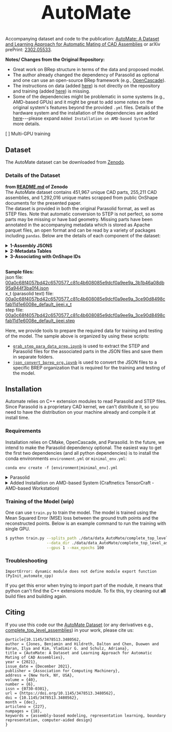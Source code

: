 <div align="center" style="font-size: 22pt;"> 
<h1 style="text-align: center;">AutoMate</h1>
</div>

Accompanying dataset and code to the publication: [AutoMate: A Dataset and Learning Approach for Automatic Mating of CAD Assemblies](https://dl.acm.org/doi/10.1145/3478513.3480562) or arXiv prePrint: [2302.05533](https://arxiv.org/abs/2105.12238).

__Notes/ Changes from the Original Repository:__
- Great work on BRep structure in terms of the data and proposed model.
- The author already changed the dependency of Parasolid as optional and one can use an open-source BRep framework (e.g., [OpenCascade](https://github.com/Open-Cascade-SAS/OCCT)).
- The instructions on data (added [here](#data-preparation)) is not directly on the repository and training (added [here](#training-of-the-model)) is missing. 
- Some of the dependencies might be problematic in some systems (e.g., AMD-based GPUs) and it might be great to add some notes on the original system's features beyond the provided `.yml` files. Details of the hardware system and the installation of the dependencies are added [here](#requirements)---please expand `Added Installation on AMD-based System` for more details.

[ ] Multi-GPU training

## Dataset
The AutoMate dataset can be downloaded from [Zenodo](https://zenodo.org/record/7776208#.ZDcYinbMIQ8).

### Details of the Dataset
__from [README.md](https://zenodo.org/records/7776208/files/README.md?download=1) of Zenodo__  
The AutoMate dataset contains 451,967 unique CAD parts, 255,211 CAD assemblies, and 1,292,016 unique mates scrapped from public OnShape documents for the presented paper.  
The dataset is provided in both the original Parasolid format, as well as STEP files. Note that automatic conversion to STEP is not perfect, so some parts may be missing or have bad geometry. Missing parts have been annotated in the accompanying metadata which is stored as Apache parquet files, an open format and can be read by a variety of packages including `pandas`. Below are the details of each component of the dataset:  
<details>
    <summary><strong>1-Assembly JSONS</strong></summary>
    Assembly information is stored as JSON files with the following schema:
    <pre>
    {
        'assemblyId': str, // name of assembly in assemblies.zip; read as 'assemblies/{assemblyId}.json'
        'has_all_parasolid': bool, // if all parts in the assembly are in parasolid.zip
        'has_all_step':bool, // if all parts in the assembly are in step.zip
        parts:[
            {
                'id': string, // name of part in corresponding zip file; read as either 'step/{id}.step' or 'parasolid/{id}.x_t'
                'has_parasolid': bool, // if the part is present is parasolid.zip
                'has_step': bool, // if the part is present is step.zip 
            }, ...
        ],
        'occurrences': [
            {
                'part': int, // index into parts list
                'id': string, // unique id within assembly
                'transform': list[float], // flattened (row major) 4x4 homogenous transform matrix of part within assembly
                'fixed': bool, // if occurrence is constrained to be unmoving within assembly
                'hidden': bool, // if occurrence was hidden (invisible) in assembly
                'has_parasolid': bool, // if referenced part is in parasolid.zip
                'has_step': bool // if referenced part is in step.zip
            }, ...
        ],
        'mates': [
            {
                'name': str, // name of mate -- may not be unique
                'id': str, // unique id of mate within assembly
                'mateType': str, // type of constraint mate represents, see paper for descriptions
                'occurrences': list[int], // indices into occurrence list of constrained occurrences
                'mcfs': list[list[float]], // 2, 4x4 homogeneous frame matrices for mate connecting frames (see paper for description)
                'has_parasolid': bool, // if both referenced parts are in parasolid.zip
                'has_step': bool // if both referenced parts are in step.zip
            }, ...
        ],
        'mateRelations': [
            {
                'name': str, // name of mate relation -- may not be unique
                'relationType': str, // type of mate relation
                'reverseDirection': bool, // if relation is reversed from default direction
                'relationRatio': float, // (optional) relation parameter
                'relationLength': float, // (optional) relation parameter
                'mates': list[int] // indices into mate list of constrained mates
            }, ...
        ],
        'mateGroups': [
            {
                'name': str, // name of group -- may not be unique
                'id': str, // unique id of group in assembly
                'occurrences': list[int], // list of indices into occurrence list of grouped occurrences
                'has_parasolid': bool, // if all referenced parts are in parasolid.zip
                'has_step': bool // if all referenced parts are in in step.zip
            }, ...
        ],
        'subAssemblies': [
            {
                'id': str, // unique of subassembly relative to assembly
                'assemblyId': str // 
            }, ...
        ]

    }
    </pre>
</details>

<details>
<summary><strong>2-Metadata Tables</strong></summary>
Three parquet files contain metadata about parts, assemblies, and mates. All distances (and derived units) are
measured in meters. Masses are derived from assuming a unitless density of 1.  

`assemblies.parquet` has the following columns:
 - `assemblyId`: unique assembly id, used to find file in zip 'assemblies/{assemblyId}.zip' and in subAssembly lists
 - `n_subassemblies`: number of unique subassemblies (excluding the root) flattened into this assembly. Does not count multiple instances of the same subassembly.
 - `n_parts`: Number of unique parts in the assembly
 - `n_parasolid`: Number of parts for which we have parasolid geometry
 - `n_parasolid_errors`: Number of parts for which parasolid geometry has some error (see `parts.parquet` for error details)
 - `n_step`: Number of parts for which we have step geometry
 - `n_occurrences`: Number of part occurrences in the assembly
 - `n_mates`: Number of mates in the assembly
 - `n_ps_mates`: Number of mates in the assembly for which we have parasolid geometry for both parts
 - `n_step_mates`: Number of mates in the assembly for which we have step geometry for both parts
 - `n_groups`: Number of mate groups in the assembly
 - `n_relations`: Number of mate relations in the assembly
 - `is_subassembly`: If this assembly is included in any other assembly of the dataset as a subassembly.

`mates.parquet` has the following columns:
- `mateType`: Type of constaint the mate forms 
- `mcfs`: List of flattened 4x4 mating coordinate frame matrices for mate (see paper for details)
- `has_step`: If we have step geometry for both parts in the mate
- `parts`: List of part_ids for the two parts of the mate
- `ps_has_errors`: If either of the parasolid forms of the parts has an error (see `parts.parquet` for error details)

`parts.parquet` has the following columns. Note that summary and error data is computed for the parasolid files and may not be exactly the same for step versions if they exist:
 - `part_id`: unique id of part -- used to locate part in zip files
 - `readable`: if the parasolid file was readable
 - `n_parts`: number of parts in the parasolid file. Should always be 1
 - `n_bodies`: number of topological bodies in the parasolid file, should always be 1
 - `has_corrupt_state`: if the parasolid geometry has any corrupt state
 - `has_invalid_state`: if the parasolid geometry has any invalid state
 - `has_missing_geometry`: if any topological entities in the parasolid file has no associated geometry
 - `error_checking_topology`: if an error occurred reading any of the topological entities
 - `error_finding_bounding_box`: if an error occurred asking parasolid for the part's bounding box
 - `error_finding_na_box`: if an error occrured asking parasolid for the part's non-axis-aligned bounding box
 - `error_computing_mass_properties`: if an error occurred asking parasolid for the part's mass properties
 - `n_faults`: number of faults found by the parasolid kernel when processing the part
 - `n_faces_no_geo`: number of topological faces with missing geometry
 - `n_edges_no_geo`: number of topological edges with missing geometry
 - `n_verts_no_geo`: number of topological vertices with missing geometry
 - `n_topols`: number of topological entities
 - `n_relations`: number of relationships between topological entities
 - `n_regions`: number of topological regions
 - `n_shells`: number of topological shells
 - `n_faces`: number of topological faces
 - `n_edges`: number of topological edges
 - `n_loops`: number of topological loops
 - `n_vertices`: number of topological vertices
 - `n_plane`: number of face topologies with planar geometry
 - `n_cyl`: number of face topologies with cylindrical geometry
 - `n_cone`: number of face topologies with conical geometry
 - `n_sphere`: number of face topologies with spherical geometry
 - `n_torus`: number of face topologies with toroidal geometry
 - `n_bsurf`: number of face topologies with b-spline surface geometry
 - `n_offset`: number of face topologies with offset surface geometry
 - `n_fsurf`: number of face topologies with foreign (imported) surface geometry
 - `n_swept`: number of face topologies with swept surface geometry
 - `n_spun`: number of face topologies with spun surface geometry
 - `n_blendsf`: number of face topologies with blend-surface geometry
 - `n_line`: number of edge topologies with line geometry
 - `n_circle`: number of edge topologies with circular geometry
 - `n_ellipse`: number of edge topologies with elliptical geometry
 - `n_bcurve`: number of edge topologies with b-spline geometry
 - `n_icurve`: number of edge topologies with intersection curve geometry
 - `n_fcurve`: number of edge topologies with foriegn (imported) geometry
 - `n_spcurve`: number of edge topologies with surface parameterized geometry
 - `n_trcurve`: number of edge topologies with trimmed curve geometry
 - `n_cpcurve`: number of edge topologies with cpcurve geometry
 - `bb_0`: axis-aligned bounding box min corner x
 - `bb_1`: axis-aligned bounding box min corner y
 - `bb_2`: axis-aligned bounding box min corner z
 - `bb_3`: axis-aligned bounding box max corner x
 - `bb_4`: axis-aligned bounding box max corner y
 - `bb_5`: axis-aligned bounding box max corner z
 - `nabb_axis_0`: non-axis-aligned bounding box coordinate system z-axis x-coordinate
 - `nabb_axis_1`: non-axis-aligned bounding box coordinate system z-axis y-coordinate
 - `nabb_axis_2`: non-axis-aligned bounding box coordinate system z-axis z-coordinate
 - `nabb_loc_0`: non-axis-aligned bounding box coordinate system center x-coordinate
 - `nabb_loc_1`: non-axis-aligned bounding box coordinate system center y-coordinate
 - `nabb_loc_2`: non-axis-aligned bounding box coordinate system center z-coordinate
 - `nabb_ref_0`: non-axis-aligned bounding box coordinate system x-axis x-coordinate
 - `nabb_ref_1`: non-axis-aligned bounding box coordinate system x-axis y-coordinate
 - `nabb_ref_2`: non-axis-aligned bounding box coordinate system x-axis z-coordinate
 - `nabb_box_0`: non-axis-aligned bounding box min corner x
 - `nabb_box_1`: non-axis-aligned bounding box min corner y
 - `nabb_box_2`: non-axis-aligned bounding box min corner z
 - `nabb_box_3`: non-axis-aligned bounding box max corner x
 - `nabb_box_4`: non-axis-aligned bounding box max corner y
 - `nabb_box_5`: non-axis-aligned bounding box max corner z
 - `mp_amount`: total volume
 - `mp_mass`: total mass
 - `c_of_g_0`: center of gravity x-coordinate
 - `c_of_g_1`: center of gravity y-coordinate
 - `c_of_g_2`: center of gravity z-coordinate
 - `m_of_i_0`: moment of inertia tensor components relative to center of mass (row-major)
 - `m_of_i_1`: moment of inertia tensor components relative to center of mass (row-major)
 - `m_of_i_2`: moment of inertia tensor components relative to center of mass (row-major)
 - `m_of_i_3`: moment of inertia tensor components relative to center of mass (row-major)
 - `m_of_i_4`: moment of inertia tensor components relative to center of mass (row-major)
 - `m_of_i_5`: moment of inertia tensor components relative to center of mass (row-major)
 - `m_of_i_6`: moment of inertia tensor components relative to center of mass (row-major)
 - `m_of_i_7`: moment of inertia tensor components relative to center of mass (row-major)
 - `m_of_i_8`: moment of inertia tensor components relative to center of mass (row-major)
 - `mp_periphery`: total surface area
 - `has_step`: if we have an associated step version
 - `uniqueid`: unique id used for deduplication (file should already be deduplicated)
 - `has_step_rep`: unused (leftover from deduplication)
 - `rep_part_id`: usused (leftover from deduplication)
 - `is_rep`: unused (leftover from deduplication)
 - `has_error`: if any of the error columns are true or non-zero.
</details>

<details>
<summary><strong>3-Associating with OnShape IDs</strong></summary>
All unique identifies are derived from their unique identifiers within Onshape. However, since Onshape query strings are case sensitive, contain non-path-friendly characters, and are too long for some file systems, we have canonicalized and shortened them. In general, the association is given by

 <pre>
 {documentId}_{documentMicroversion}_{elementId}_{encoded_configuration}_{[encoded_part_id if relevant]}
 </pre>

 associated files are named with this id plus the relevant file extension (.json, .x_t, or .step).

documentId, documentMicroversion, and elementId are unchanged from their onshape form except for being lower case only. The encoded configuration is the first 8 characters of the base32 encoded sha256 hash of the full configuration query string from Onshape. Because this is a destructive transform, the .json file `config_encodings.json` is provided to map back to the original, unencoded query strings. Part id is also encoded as a base32 encoding of the original Onshape part_id, but this transform is reversible. The file `file_encodings.py` contains helper functions for converting back-and-forth between Onshape identifiers and the identifiers used in the AutoMate dataset.
</details>

</br>

__Sample files:__  
json file: [00a0c68f4057bd42c6570577_c81c4b608085e9dcf0a9ee9a_3b1b46a08db95a944f3ba0f4.json](data/data_AutoMate/complete_top_level_assys_json/00a0c68f4057bd42c6570577_c81c4b608085e9dcf0a9ee9a_3b1b46a08db95a944f3ba0f4.json)  
x_t (parasolid text) file: [00a0c68f4057bd42c6570577_c81c4b608085e9dcf0a9ee9a_3ce90d8498cfab11d1e6008e_default_jjeei.x_t](data/data_AutoMate/complete_top_level_assys_parasolid/00a0c68f4057bd42c6570577_c81c4b608085e9dcf0a9ee9a_3ce90d8498cfab11d1e6008e_default_jjeei.x_t)  
step file: [00a0c68f4057bd42c6570577_c81c4b608085e9dcf0a9ee9a_3ce90d8498cfab11d1e6008e_default_jjeei.step](data/data_AutoMate/complete_top_level_assys_step/00a0c68f4057bd42c6570577_c81c4b608085e9dcf0a9ee9a_3ce90d8498cfab11d1e6008e_default_jjeei.step)  

Here, we provide tools to prepare the required data for training and testing of the model. The sample above is organized by using these scripts:
- [`grab_step_para_data_prep.ipynb`](./notebooks/grab_step_para_data_prep.ipynb) is used to extract the STEP and Parasolid files for the associated parts in the JSON files and save them in separate folders.
- [`json_convert_bprep_org.ipynb`](./notebooks/json_convert_bprep_org.ipynb) is used to convert the JSON files to a specific BREP organization that is required for the training and testing of the model.

## Installation
Automate relies on C++ extension modules to read Parasolid and STEP files. Since Parasolid is a proprietary CAD kernel, we can't distribute it, so you need to have the distribution on your machine already and compile it at install time.

### Requirements
Installation relies on CMake, OpenCascade, and Parasolid. In the future, we intend to make the Parasolid dependency optional. The easiest way to get the first two dependencies (and all python dependencies) is to install the conda environments `environment.yml` or `minimal_env.yml`:

`conda env create -f [environment|minimal_env].yml`

<details>
<summary>Parasolid</summary>

The Parasolid requirement relies on setting the environmental variable `$PARASOLID_BASE` on your system pointing to the Parasolid install directory for your operating system. For example

``export PARASOLID_BASE=${PATH_TO_PARASOLID_INSTALL}/intel_linux/base``

Replace ``intel_linux`` with the directory appropriate to your OS. The base directory should contain files like `pskernel_archive.lib` and `parasolid_kernel.h`.

Once these requirements are met, you an install via pip:

`pip install git+https://github.com/degravity/automate.git@v1.0.4`
</details>

<details>
<summary>Added Installation on AMD-based System (Craftnetics TensorCraft - AMD-based Workstation)</summary>

1- Compatible docker container from DockerHub is [rocm/pytorch:rocm5.2.3_ubuntu20.04_py3.7_pytorch_1.10.0](https://hub.docker.com/layers/rocm/pytorch/rocm5.2.3_ubuntu20.04_py3.7_pytorch_1.10.0/images/sha256-34313368f1563d92e5fd49837a705df5ad85d6d6ee466330d3bb17b6b78ac100?context=explore) that one can pull via:
```bash
$ docker pull rocm/pytorch:rocm5.2.3_ubuntu20.04_py3.7_pytorch_1.10.0
```
2- Run the container via (the container name will be `automate`):
```bash
$ sudo docker run -it --name automate --cap-add=SYS_PTRACE \
                  --security-opt seccomp=unconfined \
                  --device=/dev/kfd --device=/dev/dri \
                  --group-add $(getent group video | cut -d':' -f 3) \
                  --ipc=host --network=host --dns 8.8.8.8 \
                  -v /path/to/volume:/path/to/volume \
                  -p 0.0.0.0:6005:6005 -e DISPLAY=$DISPLAY \
                  -v /tmp/.X11-unix:/tmp/.X11-unix:ro \
                  rocm/pytorch:rocm5.2.3_ubuntu20.04_py3.7_pytorch_1.10.0
```
3- The docker container above comes with required PyTorch installation (1.10.0) that is compatible with ROCm stack (Please check via `python -c "import torch; print(torch.__version__); print(torch.cuda.is_available())"`).  
Below are the steps to install the remaining dependencies:
```bash
$ source activate base                  # To activate the base environment of the container,
$ conda install mamba -c conda-forge --strict-channel-priority --override-channels -y # To install and use mamba as the package manager
$ pip install pytorch-lightning==1.7.3  # To install pytorch-lightning
$ conda install matplotlib -y
$ conda install -c conda-forge dotmap -y
$ conda install -c conda-forge eigen -y
$ conda install cmake -y
$ conda install -c conda-forge pybind11 -y
$ conda install seaborn -y
$ conda install -c conda-forge occt=7.6 --strict-channel-priority --override-channels -y # occt 7.6 or 7.7 should work 
```
__Notes:__  
[1] In addition to the dependencies above, we need to install `xxhash` and `setuptools` via pip as:
```bash
$ pip install xxhash setuptools==59.5.0 # setuptools is solving "AttributeError: module 'distutils' has no attribute 'version' issue"
```
[2] All of these can be moved to an environment file. However, we would like to explicitly present the dependencies and installation steps to avoid potential issues.  

4-`torch_geometric` is a bit complicated to install on AMD-based systems. There are some attempts to share [some binaries](https://github.com/Looong01/pyg-rocm-build/) to install and also as suggested in the documentation of the [Pytorch Geometric](https://pytorch-geometric.readthedocs.io/en/latest/notes/installation.html#:~:text=number%20here.-,ROCm,-%3A%20The%20external). However, it might be still complicated to install due to the differences between the compiled system that is released on the repository and the users' systems (e.g., see [here](https://github.com/Looong01/pyg-rocm-build/issues/3)). Regardless, one can compile and install the individual dependencies via (assuming we are inside different folder ---i.e, ./pyg--- then the cloned repository):  

torch-scatter:
```bash
$ git clone https://github.com/rusty1s/pytorch_scatter.git
$ cd pytorch_scatter
$ git checkout 2.0.9
$ pip . install -vvv |& tee build_scatter.log # After |& is to log the installation process
```

torch-sparse:
```bash
$ git clone https://github.com/rusty1s/pytorch_sparse.git
$ cd pytorch_sparse
$ git checkout 0.6.13
$ pip . install -vvv |& tee build_sparse.log # After |& is to log the installation process
```

torch-spline-conv:
```bash
$ git clone https://github.com/rusty1s/pytorch_spline_conv
$ cd pytorch_spline_conv
$ git checkout 2.0.3
$ pip . install -vvv |& tee build_spline_conv.log # After |& is to log the installation process
```

torch-cluster (optional):  
```bash
$ git clone https://github.com/rusty1s/pytorch_cluster.git
$ cd pytorch_cluster
$ git checkout 1.2.1
$ pip . install -vvv |& tee build_cluster.log # After |& is to log the installation process
```
__Note:__ For C++ implementation of torch-cluster, please check this [link](https://github.com/rusty1s/pytorch_cluster#c-api).  

torch-geometric:  
```bash
$ git clone https://github.com/pyg-team/pytorch_geometric.git
$ cd pytorch_geometric
$ git checkout 2.0.3
$ pip . install -vvv |& tee build_geometric.log
```

__Notes:__  
[1] `mamba` package manager might work relatively faster than `conda`. After the `conda update conda` above, one can install `mamba`.  
[2] In some cases, even the installation of the mamba would be problematic. Therefore, one can use a logic similar to:
`conda install mamba -c conda-forge --strict-channel-priority --override-channels -y` to limit the number of channels to only `conda-forge`.  
[3] It is important to pay attention to the version of the PyTorch and its compatibility to the specific PyTorch Geometric stack---and its dependencies as provided on step 4 above.  
[4] We can also create Python binaries (e.g., `.whl` files) for each of the torch-geometric and other libraries above. This will avoid the recompilation in the future. We can `python setup.py bdist_wheel`. This command needs to be run in the main folder of the target library (e.g., ./pyg/pytorch_geometric/) where `setup.py` is located. For example, the compiled binary of `torch_geometric` will be in `./pytorch_geometric/dist/`.
</details>

### Training of the Model (wip)
One can use `train.py` to train the model. The model is trained using the Mean Squared Error (MSE) loss between the ground truth points and the reconstructed points. Below is an example command to run the training with single GPU.
```bash
$ python train.py --splits_path ./data/data_AutoMate/complete_top_level_assys_json \
                  --data_dir ./data/data_AutoMate/complete_top_level_assys_step \
                  --gpus 1 --max_epochs 100
```

### Troubleshooting
```
ImportError: dynamic module does not define module export function (PyInit_automate_cpp)
```

If you get this error when trying to import part of the module, it means that python can't find the C++ extensions module. To fix this, try cleaning out **all** build files and building again.

## Citing
If you use this code our the [AutoMate Dataset](https://zenodo.org/record/7776208#.ZDcYinbMIQ8) (or any derivatives e.g., [complete_top_level_assemblies](https://drive.google.com/file/d/100wKGZjeAt0fw0hVG_D0vLpDho0_zprd/view)) in your work, please cite us:

```
@article{10.1145/3478513.3480562,
author = {Jones, Benjamin and Hildreth, Dalton and Chen, Duowen and Baran, Ilya and Kim, Vladimir G. and Schulz, Adriana},
title = {AutoMate: A Dataset and Learning Approach for Automatic Mating of CAD Assemblies},
year = {2021},
issue_date = {December 2021},
publisher = {Association for Computing Machinery},
address = {New York, NY, USA},
volume = {40},
number = {6},
issn = {0730-0301},
url = {https://doi.org/10.1145/3478513.3480562},
doi = {10.1145/3478513.3480562},
month = {dec},
articleno = {227},
numpages = {18},
keywords = {assembly-based modeling, representation learning, boundary representation, computer-aided design}
}
```
